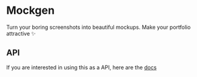 # Mockgen

Turn your boring screenshots into beautiful mockups. Make your portfolio attractive ✨

## API

If you are interested in using this as a API, here are the [docs](https://sudham.notion.site/Mockgen-API-68224acf526b46468d60f04d8a44bb6d)
